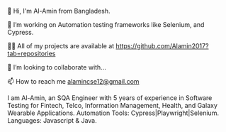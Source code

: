 👋 Hi, I'm Al-Amin from Bangladesh.

🌱 I’m working on Automation testing frameworks like Selenium, and Cypress.

👨‍💻 All of my projects are available at https://github.com/Alamin2017?tab=repositories

💞️ I’m looking to collaborate with...

📫 How to reach me 
alamincse12@gmail.com

I am Al-Amin, an SQA Engineer with 5 years of experience in Software Testing for Fintech, Telco, Information Management, Health, and Galaxy Wearable Applications.
Automation Tools: Cypress|Playwright|Selenium.
Languages: Javascript & Java.
